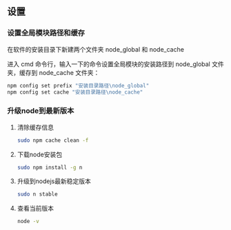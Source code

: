 ## 设置

### 设置全局模块路径和缓存

在软件的安装目录下新建两个文件夹 node_global 和 node_cache

进入 cmd 命令行，输入一下的命令设置全局模块的安装路径到 node_global 文件夹，缓存到 node_cache 文件夹：

```bash
npm config set prefix "安装目录路径\node_global"
npm config set cache "安装目录路径\node_cache"
```

### 升级node到最新版本

1. 清除缓存信息

    ```bash
    sudo npm cache clean -f
    ```

2. 下载node安装包
    
    ```bash
    sudo npm install -g n
    ```

3. 升级到nodejs最新稳定版本

    ```bash
    sudo n stable
    ```

4. 查看当前版本
    
    ```bash
    node -v
    ```

                